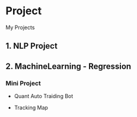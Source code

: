 # Project
My Projects

## 1. NLP Project

## 2. MachineLearning - Regression


### Mini Project

- Quant Auto Traiding Bot

- Tracking Map



